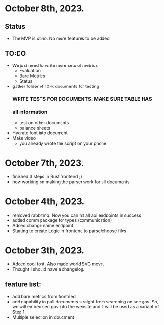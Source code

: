 
# October 8th, 2023.
## Status 
- The MVP is *done*. No more features to be added
## TO:DO
- We just need to write more sets of metrics
    - Evaluation
    - Bare Metrics
    - Status
- gather folder of 10-k documents for testing
    ### WRITE TESTS FOR DOCUMENTS. MAKE SURE TABLE HAS
    ### all information
    - test on other documents
    - balance sheets
- Hydrate font into document
- Make video
    - you already wrote the script on your phone
# October 7th, 2023.
- finished 3 steps in Rust frontend ;)
- now working on making the parser work for all documents

# October 4th, 2023.
- removed rabbitmq. Now you can hit all api endpoints in success
- added comm package for types (communication)
- Added change name endpoint
- Starting to create Logic in frontend to parse/choose files


# October 3th, 2023.
- Added cool font. Also made world SVG move.
- Thought I should have a changelog.


## feature list:

- add bare metrics from frontned
- add capability to pull documents straight from
    searching on sec.gov. So, we will embed sec.gov
    into the website and it will be used as a variant
    of Step 1.
- Multiple selection in doucment
